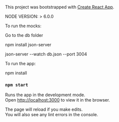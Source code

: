 This project was bootstrapped with [Create React App](https://github.com/facebookincubator/create-react-app).

NODE VERSION: > 6.0.0

To run the mocks:

Go to the db folder

npm install json-server

json-server --watch db.json --port 3004

To run the app:

npm install

### `npm start`

Runs the app in the development mode.<br>
Open [http://localhost:3000](http://localhost:3000) to view it in the browser.

The page will reload if you make edits.<br>
You will also see any lint errors in the console.
